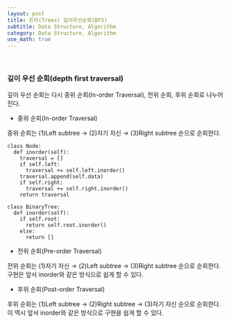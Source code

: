 ```yaml
---
layout: post
title: 트리(Trees) 깊이우선순회(BFS)
subtitle: Data Structure, Algorithm
category: Data Structure, Algorithm
use_math: true
---
```


<br>

### 깊이 우선 순회(depth first traversal)

깊이 우선 순회는 다시 중위 순회(In-order Traversal), 전위 순회, 후위 순회로 나누어진다.

- 중위 순회(In-order Traversal)

중위 순회는 (1)Left subtree $\rightarrow$ (2)자기 자신 $\rightarrow$ (3)Right subtree 순으로 순회한다.

```
class Node:
  def inorder(self):
    traversal = []
    if self.left:
      traversal += self.left.inorder()
    traversal.append(self.data)
    if self.right:
      traversal += self.right.inorder()
    return traversal    
```

```
class BinaryTree:
  def inorder(self):
    if self.root:
      return self.root.inorder()
    else:
      return []
```

- 전위 순회(Pre-order Traversal)

전위 순회는 (1)자기 자신 $\rightarrow$ (2)Left subtree $\rightarrow$ (3)Right subtree 순으로 순회한다. 구현은 앞서 inorder와 같은 방식으로 쉽게 할 수 있다.

- 후위 순회(Post-order Traversal)

후위 순회는 (1)Left subtree $\rightarrow$ (2)Right subtree $\rightarrow$ (3)자기 자신 순으로 순회한다. 이 역시 앞서 inorder와 같은 방식으로 구현을 쉽게 할 수 있다.

<br>
<br>
